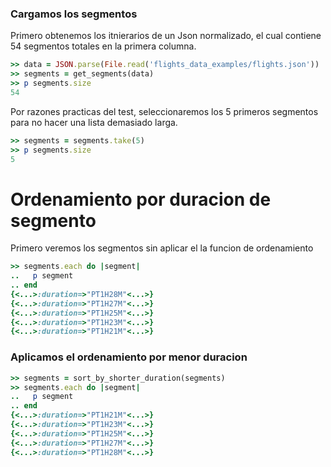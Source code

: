 <!--
Load the necessary libraries
>> require_relative '../../tool/filter_and_sort_functions_for_segments.rb'
<...>

-->

### Cargamos los segmentos

Primero obtenemos los itnierarios de un Json normalizado, el cual contiene 54 segmentos totales en la
primera columna.
```ruby
>> data = JSON.parse(File.read('flights_data_examples/flights.json'))
>> segments = get_segments(data)
>> p segments.size
54
```

Por razones practicas del test, seleccionaremos los 5 primeros segmentos para no hacer una lista demasiado larga.
```ruby
>> segments = segments.take(5)
>> p segments.size
5
```

# Ordenamiento por duracion de segmento

Primero veremos los segmentos sin aplicar el la funcion de ordenamiento
```ruby
>> segments.each do |segment|
..   p segment
.. end
{<...>:duration=>"PT1H28M"<...>}
{<...>:duration=>"PT1H27M"<...>}
{<...>:duration=>"PT1H25M"<...>}
{<...>:duration=>"PT1H23M"<...>}
{<...>:duration=>"PT1H21M"<...>}


```

### Aplicamos el ordenamiento por menor duracion

```ruby
>> segments = sort_by_shorter_duration(segments)
>> segments.each do |segment|
..   p segment
.. end
{<...>:duration=>"PT1H21M"<...>}
{<...>:duration=>"PT1H23M"<...>}
{<...>:duration=>"PT1H25M"<...>}
{<...>:duration=>"PT1H27M"<...>}
{<...>:duration=>"PT1H28M"<...>}

```
